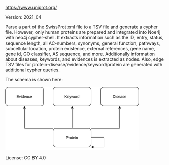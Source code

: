 https://www.uniprot.org/

Version: 2021_04

Parse a part of the SwissProt xml file to a TSV file and generate a cypher file. However, only human proteins are prepared and integrated into Noe4j with neo4j cypher-shell.
It extracts information such as the ID, entry, status, sequence length, all AC-numbers, synonyms, general function, pathways, subcellular location, protein existence, external references, gene name, gene id, GO classifier, AS sequence, and more. Additionally information about diseases, keywords, and evidences is extracted as nodes. Also, edge TSV files for protein-disease/evidence/keyword/protein are generated with additional cypher queries.

The schema is shown here:

![er_diagram](uniprot.png)

License: CC BY 4.0